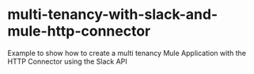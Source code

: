 # multi-tenancy-with-slack-and-mule-http-connector
Example to show how to create a multi tenancy Mule Application with the HTTP Connector using the Slack API
